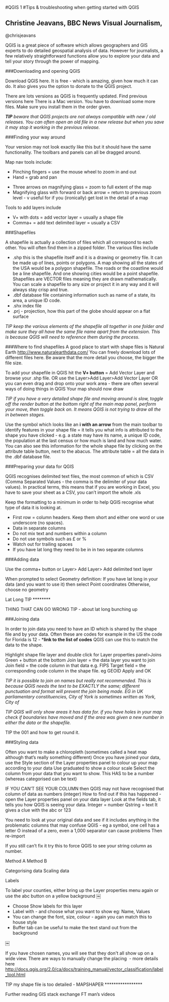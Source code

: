 #QGIS 1 
#Tips & troubleshooting when getting started with QGIS

## Christine Jeavans, BBC News Visual Journalism, 
@chrisjeavans

QGIS is a great piece of software which allows geographers and GIS experts to do detailed geospatial analysis of data. However for journalists, a few relatively straightforward functions allow you to explore your data and tell your story through the power of mapping. 

###Downloading and opening QGIS

Download QGIS here. It is free - which is amazing, given how much it can do. It also gives you the option to donate to the QGIS project.

There are lots versions as QGIS is frequently updated. Find previous versions here
There is a Mac version. You have to download some more files. Make sure you install them in the order given.

_**TIP** beware that QGIS projects are not always compatible with new / old releases. You can often open an old file in a new release but when you save it may stop it working in the previous release._ 

###Finding your way around

Your version may not look exactly like this but it should have the same functionality.
The toolbars and panels can all be dragged around.

Map nav tools include:
- Pinching fingers = use the mouse wheel to zoom in and out
- Hand = grab and pan
* Three arrows on magnifying glass = zoom to full extent of the map 
* Magnifying glass with forward or back arrow = return to previous zoom level - v useful for if you (ironically) get lost in the detail of a map

Tools to add layers include
* V+ with dots = add vector layer = usually a shape file 
* Comma+ = add text delimited layer = usually a CSV

###Shapefiles

A shapefile is actually a collection of files which all correspond to each other. You will often find them in a zipped folder.
The various files include
* .shp this is the shapefile itself and it is a drawing or geometry file. It can be made up of lines, points or polygons. A map showing all the states of the USA would be a polygon shapefile. The roads or the coastline would be a line shapefile. And one showing cities would be a point shapefile. Shapefiles are VECTOR files meaning they are drawn mathematically. You can scale a shapefile to any size or project it in any way and it will always stay crisp and true.  
* .dbf database file containing information such as name of a state, its area, a unique ID code. 
* .shx index file
* .prj - projection, how this part of the globe should appear on a flat surface

_TIP keep the various elements of the shapefile all together in one folder and make sure they all have the same file name apart from the extension. This is because QGIS will need to reference them during the process._ 

###Where to find shapefiles
A good place to start with shape files is Natural Earth http://www.naturalearthdata.com/  You can freely download lots of different files here. Be aware that the more detail you choose, the bigger the file size.

To add your shapefile in QGIS hit the **V+ button** = Add Vector Layer and browse your .shp file. 
OR use the Layer>Add Layer>Add Vector Layer
OR you can even drag and drop onto your work area - there are often several ways of doing things in QGIS
Your map should now draw

_TIP if you have a very detailed shape file and moving around is slow, toggle off the render button at the bottom right of the main map panel, perform your move, then toggle back on. It means QGIS is not trying to draw all the in between stages._

Use the symbol which looks like an **i with an arrow** from the main toolbar to identify features in your shape file = it tells you what info is attributed to the shape you have clicked - e.g. a state may have its name, a unique ID code, the population at the last census or how much is land and how much water. You can also see this information for the whole shape file by clicking on the attribute table button, next to the abacus. The attribute table = all the data in the .dbf database file. 

###Preparing your data for QGIS

QGIS recognises delimited text files, the most common of which is CSV (Comma Separated Values - the comma is the delimiter of your data values). 
In practical terms, this means that if you are working in Excel, you have to save your sheet as a CSV, you can’t import the whole .xls

Keep the formatting to a minimum in order to help QGIS recognise what type of data it is looking at. 

* First row = column headers. Keep them short and either one word or use underscore (no spaces). 
* Data in separate columns
* Do not mix text and numbers within a column
* Do not use symbols such as £ or %
* Watch out for trailing spaces
* If you have lat long they need to be in in two separate columns

###Adding data

Use the comma+ button or Layer> Add Layer> Add delimited text layer

When prompted to select Geometry definition:
If you have lat long in your data (and you want to use it) then select Point coordinates
Otherwise, choose no geometry

Lat Long TIP ********

THING THAT CAN GO WRONG TIP  - about lat long bunching up


###Joining data

In order to join data you need to have an ID which is shared by the shape file and by your data. 
Often these are codes for example in the US the code for Florida is 12 - ***********link to the list of codes**********
QGIS can use this to match the data to the shape. 

Highlight shape file layer and double click for Layer properties panel>Joins
Green + button at the bottom
Join layer = the data layer you want to join
Join field = the code column in that data e.g. FIPS
Target field = the corresponding code column in the shape file.  eg GEOID
Apply and OK 

_TIP it is *possible* to join on names but really not recommended. This is because QGIS needs the text to be EXACTLY the same; different punctuation and format will prevent the join being made.
EG in UK parliamentary constituencies, City of York is sometimes written as York, City of_

_TIP  QGIS will only show areas it has data for. if you have holes in your map check if boundaries have moved and if the area was given a new number in either the data or the shapefile._

TIP the 001  and how to get round it. 

###Styling data

Often you want to make a chloropleth (sometimes called a heat map although that’s really something different) 
Once you have joined your data, use the Style section of the Layer properties panel to colour up your map according to your data
Use graduated to show a colour scale 
Select the column from your data that you want to show. This HAS to be a number (whereas categorised can be text)

IF YOU CAN’T SEE YOUR COLUMN then QGIS may not have recognised that column of data as numbers (integer) 
How to find out if this has happened - open the Layer properties panel on your data layer
Look at the fields tab, it tells you how QGIS is seeing your data. 
Integer = number
Qstring = text
It gives a clue with the abc or 123

You need to look at your original data and see if it includes anything in the problematic columns that may confuse QGIS - eg a symbol, one cell has a letter O instead of a zero, even a 1,000 separator can cause problems
Then re-import 

If you still can’t fix it try this to force QGIS to see your string column as number.

Method A
Method B

Categorising data
Scaling data



Labels

To label your counties, either bring up the Layer properties menu again or use the abc button on a yellow background
￼


* Choose Show labels for this layer 
* Label with - and choose what you want to show eg: Name, Values   
* You can change the font, size, colour - again you can match this to house style 
* Buffer tab can be useful to make the text stand out from the background 

￼

If you have chosen names, you will see that they don't all show up on a wide view. There are ways to manually change the placing  - more details here http://docs.qgis.org/2.0/ca/docs/training_manual/vector_classification/label_tool.html




TIP my shape file is too detailed  - MAPSHAPER *****************

Further reading
GIS stack exchange
FT man’s videos

